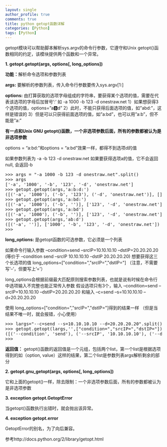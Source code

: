 ```yaml
---
layout: single
author_profile: true
comments: true
title: python getopt函数详解
categories: [Python]
tags: [Python]
---
```

getopt模块可以帮助脚本解析sys.argv的命令行参数，它遵守和Unix getopt()函数相同的约定，该模块提供两个函数和一个异常。

<strong>1. getopt.getopt(args, options[, long_options])</strong>

<strong>功能：</strong>解析命令选项和参数列表

<strong>args:</strong> 要解析的参数列表，传入命令行参数要传入sys.argv[1:]

<strong>options:</strong> 由打算获取的选项字母组成的字符串，要获得某个选项的值，需要在代表该选项的字母后加冒号’:’
如 -a 1000 -b 123 -d onestraw.net
1）如果想获得3个选项的值，options=”a:b:d”
2）此时，不能只获得后面选项的值，如”abd:”，这样是错误的
3）但是可以只获得前面选项的值，如”a:bd”，也可以用”a:b”，但不能是”a:”

<strong>有一点和Unix GNU getopt()函数，一个非选项参数后面，所有的参数都被认为是非选项参数</strong>

options = “a:bd:”和options = “a:bd”效果一样，都得不到选项d的值

如果参数列表为 -a -b 123 -d onestraw.net
如果要获得选项a的值，它不会返回null, 会返回-b
<pre>&gt;&gt;&gt; args = "-a 1000 -b 123 -d onestraw.net".split()
&gt;&gt;&gt; args
['-a', '1000', '-b', '123', '-d', 'onestraw.net']
&gt;&gt;&gt; getopt.getopt(args,'a:b:d:')
([('-a', '1000'), ('-b', '123'), ('-d', 'onestraw.net')], [])
&gt;&gt;&gt; getopt.getopt(args,'a:bd:')
([('-a', '1000'), ('-b', '')], ['123', '-d', 'onestraw.net'])
&gt;&gt;&gt; getopt.getopt(args,'a:bd')
([('-a', '1000'), ('-b', '')], ['123', '-d', 'onestraw.net'])
&gt;&gt;&gt; getopt.getopt(args,'ab:d')
([('-a', '')], ['1000', '-b', '123', '-d', 'onestraw.net'])
&gt;&gt;&gt;</pre>
<strong>long_options: </strong>是getopt函数的可选参数，它必须是一个列表

如果命令行输入参数
–condition=send –srcIP=10.10.10.10 –dstIP=20.20.20.20
(等价于 –condition send –srcIP 10.10.10.10 –dstIP 20.20.20.20)
想要获得这三个长选项的值
long_options=["condition=","srcIP=","dstIP="]
（注意，不需要写’–’，但要写上’='）

long_options会根据前缀最大匹配原则搜索参数列表，也就是说有时候在命令行中选项输入不完整也能正常传入参数
假设选项只有3个，输入
–condition=send –srcIP=10.10.10.10 –dstIP=20.20.20.20
和输入
–c=send –s=10.10.10.10 –d=20.20.20.20

使用 long_options=["condition=","srcIP=","dstIP="]得到的结果一样
（但是当结果不唯一时，就会报错，小心使用）
<pre>&gt;&gt;&gt; largs="--c=send --s=10.10.10.10 --d=20.20.20.20".split()
&gt;&gt;&gt; getopt.getopt(largs,'',["condition=","srcIP=","dstIP="])
([('--condition', 'send'), ('--srcIP', '10.10.10.10'), ('--dstIP', '20.20.20.20')], [])
&gt;&gt;&gt;</pre>
<strong>返回值：</strong>
getopt()函数的返回值是一个元组，包括两个list，第一个list是根据选项得到的如（option, value）这样的结果，第二个list是参数列表args解析剩余的部分

<strong>2. getopt.gnu_getopt(args, options[, long_options])</strong>

它和上面的getopt()一样，除去限制：一个非选项参数后面，所有的参数都被认为是非选项参数

<strong>3. exception getopt.GetoptError</strong>

当getopt()函数执行出错时，就会抛出该异常。

<strong>4. exception getopt.error</strong>

GetoptError的别名，为了向后兼容。

参考http://docs.python.org/2/library/getopt.html
